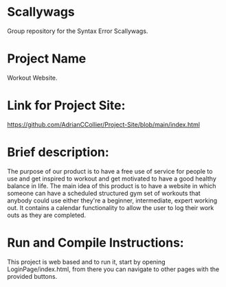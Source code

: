 # Scallywags
Group repository for the Syntax Error Scallywags.

# Project Name
Workout Website.

# Link for Project Site: 
https://github.com/AdrianCCollier/Project-Site/blob/main/index.html 

# Brief description:
The purpose of our product is to have a free use of service for people to use and get inspired to workout and get motivated to have a good healthy balance in life. The main idea of this product is to have a website in which someone can have a scheduled structured gym set of workouts that anybody could use either they're a beginner, intermediate, expert working out. It contains a calendar functionality to allow the user to log their work outs as they are completed.

# Run and Compile Instructions:
This project is web based and to run it, start by opening LoginPage/index.html, from there you can navigate to other pages with the provided buttons.